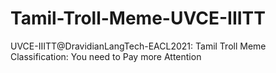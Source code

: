 # Tamil-Troll-Meme-UVCE-IIITT
UVCE-IIITT@DravidianLangTech-EACL2021: Tamil Troll Meme Classification: You need to Pay more Attention
